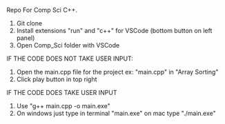 Repo For Comp Sci C++.
1. Git clone
2. Install extensions "run" and "c++" for VSCode (bottom button on left panel)
3. Open Comp_Sci folder with VSCode

IF THE CODE DOES NOT TAKE USER INPUT: 
1. Open the main.cpp file for the project ex: "main.cpp" in "Array Sorting"
2. Click play button in top right

IF THE CODE DOES TAKE USER INPUT
1. Use "g++ main.cpp -o main.exe"
2. On windows just type in terminal "main.exe" on mac type "./main.exe"